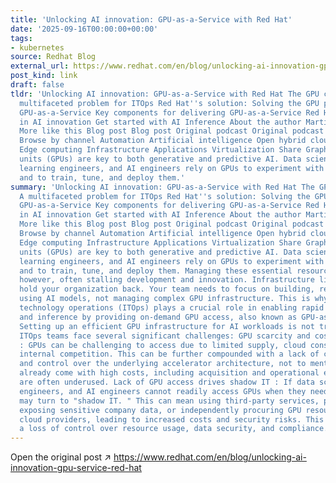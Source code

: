 ```yaml
---
title: 'Unlocking AI innovation: GPU-as-a-Service with Red Hat'
date: '2025-09-16T00:00:00+00:00'
tags:
- kubernetes
source: Redhat Blog
external_url: https://www.redhat.com/en/blog/unlocking-ai-innovation-gpu-service-red-hat
post_kind: link
draft: false
tldr: 'Unlocking AI innovation: GPU-as-a-Service with Red Hat The GPU challenge: A
  multifaceted problem for ITOps Red Hat''s solution: Solving the GPU puzzle with
  GPU-as-a-Service Key components for delivering GPU-as-a-Service Red Hat: Your partner
  in AI innovation Get started with AI Inference About the author Martin Isaksson
  More like this Blog post Blog post Original podcast Original podcast Keep exploring
  Browse by channel Automation Artificial intelligence Open hybrid cloud Security
  Edge computing Infrastructure Applications Virtualization Share Graphics processing
  units (GPUs) are key to both generative and predictive AI. Data scientists, machine
  learning engineers, and AI engineers rely on GPUs to experiment with AI models,
  and to train, tune, and deploy them.'
summary: 'Unlocking AI innovation: GPU-as-a-Service with Red Hat The GPU challenge:
  A multifaceted problem for ITOps Red Hat''s solution: Solving the GPU puzzle with
  GPU-as-a-Service Key components for delivering GPU-as-a-Service Red Hat: Your partner
  in AI innovation Get started with AI Inference About the author Martin Isaksson
  More like this Blog post Blog post Original podcast Original podcast Keep exploring
  Browse by channel Automation Artificial intelligence Open hybrid cloud Security
  Edge computing Infrastructure Applications Virtualization Share Graphics processing
  units (GPUs) are key to both generative and predictive AI. Data scientists, machine
  learning engineers, and AI engineers rely on GPUs to experiment with AI models,
  and to train, tune, and deploy them. Managing these essential resources can be complex,
  however, often stalling development and innovation. Infrastructure limitations shouldn''t
  hold your organization back. Your team needs to focus on building, refining, and
  using AI models, not managing complex GPU infrastructure. This is why information
  technology operations (ITOps) plays a crucial role in enabling rapid AI development
  and inference by providing on-demand GPU access, also known as GPU-as-a-Service.
  Setting up an efficient GPU infrastructure for AI workloads is not trivial, and
  ITOps teams face several significant challenges: GPU scarcity and cost constraints
  : GPUs can be challenging to access due to limited supply, cloud constraints, and
  internal competition. This can be further compounded with a lack of customer choice
  and control over the underlying accelerator architecture, not to mention that. GPUs
  already come with high costs, including acquisition and operational expenses, and
  are often underused. Lack of GPU access drives shadow IT : If data scientists, ML
  engineers, and AI engineers cannot readily access GPUs when they need them, they
  may turn to "shadow IT. " This can mean using third-party services, potentially
  exposing sensitive company data, or independently procuring GPU resources from various
  cloud providers, leading to increased costs and security risks. This results in
  a loss of control over resource usage, data security, and compliance.'
---
```

Open the original post ↗ https://www.redhat.com/en/blog/unlocking-ai-innovation-gpu-service-red-hat

